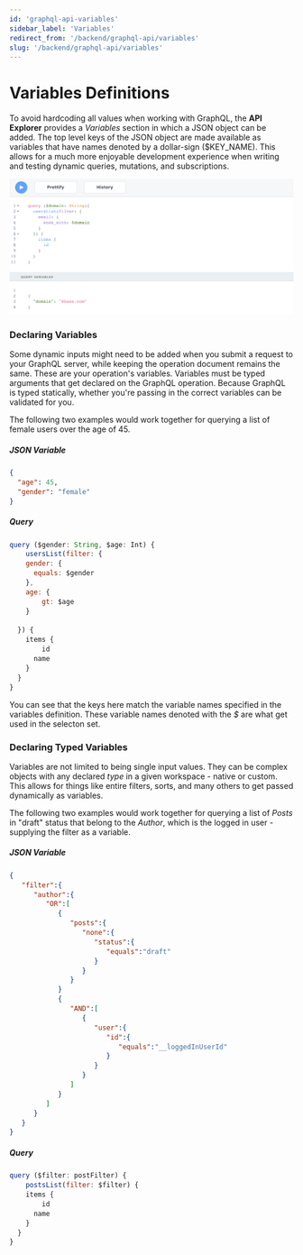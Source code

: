 ```yaml
---
id: 'graphql-api-variables'
sidebar_label: 'Variables'
redirect_from: '/backend/graphql-api/variables'
slug: '/backend/graphql-api/variables'
---
```


# Variables Definitions

To avoid hardcoding all values when working with GraphQL, the **API Explorer** provides a _Variables_ section in which a JSON object can be added. The top level keys of the JSON object are made available as variables that have names denoted by a dollar-sign ($KEY_NAME). This allows for a much more enjoyable development experience when writing and testing dynamic queries, mutations, and subscriptions.

![Declaring variables in the API Explorer](../_images/api-explorer-query-variables.png)

### Declaring Variables

Some dynamic inputs might need to be added when you submit a request to your GraphQL server, while keeping the operation document remains the same. These are your operation's variables. Variables must be typed arguments that get declared on the GraphQL operation. Because GraphQL is typed statically, whether you're passing in the correct variables can be validated for you.

The following two examples would work together for querying a list of female users over the age of 45.

##### JSON Variable

```json
{
  "age": 45,
  "gender": "female"
}
```

##### Query

```js
query ($gender: String, $age: Int) {
	usersList(filter: {
    gender: {
      equals: $gender
    },
    age: {
    	gt: $age
    }

  }) {
    items {
    	id
      name
    }
  }
}
```

You can see that the keys here match the variable names specified in the variables definition. These variable names denoted with the _$_ are what get used in the selecton set.

### Declaring Typed Variables

Variables are not limited to being single input values. They can be complex objects with any declared _type_ in a given workspace - native or custom. This allows for things like entire filters, sorts, and many others to get passed dynamically as variables.

The following two examples would work together for querying a list of _Posts_ in "draft" status that belong to the _Author_, which is the logged in user - supplying the filter as a variable.

##### JSON Variable

```json
{
   "filter":{
      "author":{
         "OR":[
            {
               "posts":{
                  "none":{
                     "status":{
                        "equals":"draft"
                     }
                  }
               }
            }
            {
               "AND":[
                  {
                     "user":{
                        "id":{
                           "equals":"__loggedInUserId"
                        }
                     }
                  }
               ]
            }
         ]
      }
   }
}
```

##### Query

```js
query ($filter: postFilter) {
	postsList(filter: $filter) {
    items {
    	id
      name
    }
  }
}
```

